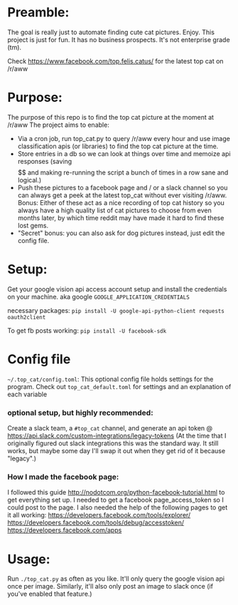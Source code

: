 # Preamble:
The goal is really just to automate finding cute cat pictures. Enjoy.
This project is just for fun. It has no business prospects. It's not enterprise grade (tm).

Check https://www.facebook.com/top.felis.catus/ for the latest top cat on /r/aww

# Purpose:
The purpose of this repo is to find the top cat picture at the moment at /r/aww
The project aims to enable:
* Via a cron job, run top_cat.py to query /r/aww every hour and use image classification apis (or libraries) to find the top cat picture at the time.
* Store entries in a db so we can look at things over time and memoize api responses (saving $$$$$$ and making re-running the script a bunch of times in a row sane and logical.)
* Push these pictures to a facebook page and / or a slack channel so you can always get a peek at the latest top_cat without ever visiting /r/aww. Bonus: Either of these act as a nice recording of top cat history so you always have a high quality list of cat pictures to choose from even months later, by which time reddit may have made it hard to find these lost gems.
* "Secret" bonus: you can also ask for dog pictures instead, just edit the config file.

# Setup:
Get your google vision api access account setup and install the credentials on your machine.
aka google `GOOGLE_APPLICATION_CREDENTIALS`

necessary packages: `pip install -U google-api-python-client requests oauth2client`

To get fb posts working: `pip install -U facebook-sdk`

# Config file
`~/.top_cat/config.toml`:
This optional config file holds settings for the program. Check out `top_cat_default.toml` for settings and an explanation of each variable


### optional setup, but highly recommended:
Create a slack team, a `#top_cat` channel, and generate an api token @ https://api.slack.com/custom-integrations/legacy-tokens
(At the time that I originally figured out slack integrations this was the standard way. It still works, but maybe some day I'll swap it out when they get rid of it because "legacy".)

### How I made the facebook page:
I followed this guide http://nodotcom.org/python-facebook-tutorial.html to get everything set up. I needed to get a facebook page_access_token so I could post to the page. I also needed the help of the following pages to get it all working: https://developers.facebook.com/tools/explorer/ https://developers.facebook.com/tools/debug/accesstoken/ https://developers.facebook.com/apps



# Usage:
Run `./top_cat.py` as often as you like. It'll only query the google vision api once per image. Similarly, it'll also only post an image to slack once (if you've enabled that feature.)
